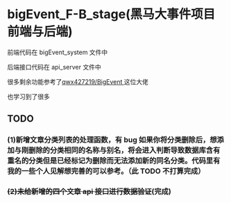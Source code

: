 # bigEvent_F-B_stage(黑马大事件项目前端与后端)

前端代码在 bigEvent_system 文件中

后端接口代码在 api_server 文件中

很多剩余功能参考了[qwx427219/BigEvent
](https://github.com/qwx427219/BigEvent)这位大佬

也学习到了很多

## TODO

### (1)新增文章分类列表的处理函数，有 bug 如果你将分类删除后，想添加与刚删除的分类相同的名称与别名，将会进入判断导致数据库含有重名的分类但是已经标记为删除而无法添加新的同名分类。代码里有我的一些个人见解想完善的可以参考。（此 TODO 不打算完成）

### ~~(2)未给新增的四个文章 api 接口进行数据验证~~(完成)

